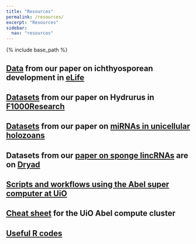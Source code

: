 ```yaml
---
title: "Resources"
permalink: /resources/
excerpt: "Resources"
sidebar: 
  nav: "resources"
---
```


{% include base_path %}

## [Data](/resources/datasets/eLife_2019) from our paper on ichthyosporean development in [eLife](https://elifesciences.org/articles/49801)

## [Datasets](/resources/datasets/F1000Research) from our paper on Hydrurus in [F1000Research](https://f1000research.com/articles/8-401/v1)

## [Datasets](/resources/datasets/current_biology) from our paper on [miRNAs in unicellular holozoans](https://www.cell.com/current-biology/fulltext/S0960-9822(18)31063-7#%20)

## Datasets from our [paper on sponge lincRNAs](http://rspb.royalsocietypublishing.org/content/282/1821/20151746) are on [Dryad](http://datadryad.org/resource/doi:10.5061/dryad.v83fj)

## [Scripts and workflows using the Abel super computer at UiO](/resources/abel/intro/)

## [Cheat sheet](https://github.com/jonbra/NGS-Abel/wiki/Abel-cheat-sheet) for the UiO Abel compute cluster

## [Useful R codes](/resources/r_commands)


